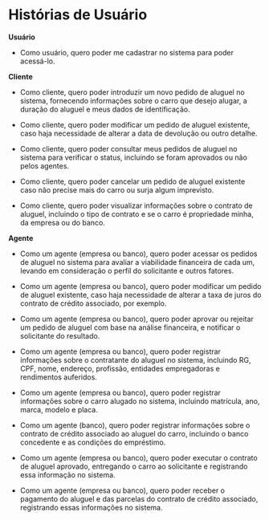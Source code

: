 # Histórias de Usuário

**Usuário**
- Como usuário, quero poder me cadastrar no sistema para poder acessá-lo.

**Cliente**

-  Como cliente, quero poder introduzir um novo pedido de aluguel no sistema, fornecendo informações sobre o carro que desejo alugar, a duração do aluguel e meus dados de identificação.

- Como cliente, quero poder modificar um pedido de aluguel existente, caso haja necessidade de alterar a data de devolução ou outro detalhe.

- Como cliente, quero poder consultar meus pedidos de aluguel no sistema para verificar o status, incluindo se foram aprovados ou não pelos agentes.

- Como cliente, quero poder cancelar um pedido de aluguel existente caso não precise mais do carro ou surja algum imprevisto.

- Como cliente, quero poder visualizar informações sobre o contrato de aluguel, incluindo o tipo de contrato e se o carro é propriedade minha, da empresa ou do banco.

**Agente**

- Como um agente (empresa ou banco), quero poder acessar os pedidos de aluguel no sistema para avaliar a viabilidade financeira de cada um, levando em consideração o perfil do solicitante e outros fatores.

- Como um agente (empresa ou banco), quero poder modificar um pedido de aluguel existente, caso haja necessidade de alterar a taxa de juros do contrato de crédito associado, por exemplo.

- Como um agente (empresa ou banco), quero poder aprovar ou rejeitar um pedido de aluguel com base na análise financeira, e notificar o solicitante do resultado.

- Como um agente (empresa ou banco), quero poder registrar informações sobre o contratante do aluguel no sistema, incluindo RG, CPF, nome, endereço, profissão, entidades empregadoras e rendimentos auferidos.

- Como um agente (empresa ou banco), quero poder registrar informações sobre o carro alugado no sistema, incluindo matrícula, ano, marca, modelo e placa.

- Como um agente (banco), quero poder registrar informações sobre o contrato de crédito associado ao aluguel do carro, incluindo o banco concedente e as condições do empréstimo.

- Como um agente (empresa ou banco), quero poder executar o contrato de aluguel aprovado, entregando o carro ao solicitante e registrando essa informação no sistema.

- Como um agente (empresa ou banco), quero poder receber o pagamento do aluguel e das parcelas do contrato de crédito associado, registrando essas informações no sistema.
